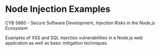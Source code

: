 # Node Injection Examples

CYB 5660 - Secure Software Development, *Injection Risks in the Node.js Ecosystem*

Examples of XSS and SQL injection vulnerabilities in a Node.js web application
as well as basic mitigation techniques.
